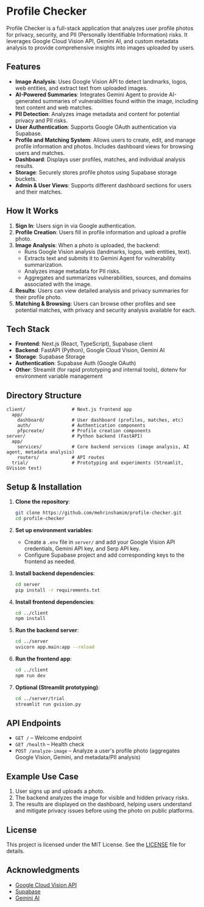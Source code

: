 # Profile Checker

Profile Checker is a full-stack application that analyzes user profile photos for privacy, security, and PII (Personally Identifiable Information) risks. It leverages Google Cloud Vision API, Gemini AI, and custom metadata analysis to provide comprehensive insights into images uploaded by users.

## Features

- **Image Analysis**: Uses Google Vision API to detect landmarks, logos, web entities, and extract text from uploaded images.
- **AI-Powered Summaries**: Integrates Gemini Agent to provide AI-generated summaries of vulnerabilities found within the image, including text content and web matches.
- **PII Detection**: Analyzes image metadata and content for potential privacy and PII risks.
- **User Authentication**: Supports Google OAuth authentication via Supabase.
- **Profile and Matching System**: Allows users to create, edit, and manage profile information and photos. Includes dashboard views for browsing users and matches.
- **Dashboard**: Displays user profiles, matches, and individual analysis results.
- **Storage**: Securely stores profile photos using Supabase storage buckets.
- **Admin & User Views**: Supports different dashboard sections for users and their matches.

## How It Works

1. **Sign In**: Users sign in via Google authentication.
2. **Profile Creation**: Users fill in profile information and upload a profile photo.
3. **Image Analysis**: When a photo is uploaded, the backend:
   - Runs Google Vision analysis (landmarks, logos, web entities, text).
   - Extracts text and submits it to Gemini Agent for vulnerability summarization.
   - Analyzes image metadata for PII risks.
   - Aggregates and summarizes vulnerabilities, sources, and domains associated with the image.
4. **Results**: Users can view detailed analysis and privacy summaries for their profile photo.
5. **Matching & Browsing**: Users can browse other profiles and see potential matches, with privacy and security analysis available for each.

## Tech Stack

- **Frontend**: Next.js (React, TypeScript), Supabase client
- **Backend**: FastAPI (Python), Google Cloud Vision, Gemini AI
- **Storage**: Supabase Storage
- **Authentication**: Supabase Auth (Google OAuth)
- **Other**: Streamlit (for rapid prototyping and internal tools), dotenv for environment variable management

## Directory Structure

```
client/                 # Next.js frontend app
  app/
    dashboard/          # User dashboard (profiles, matches, etc)
    auth/               # Authentication components
    pfpcreate/          # Profile creation components
server/                 # Python backend (FastAPI)
  app/
    services/           # Core backend services (image analysis, AI agent, metadata analysis)
    routers/            # API routes
  trial/                # Prototyping and experiments (Streamlit, GVision test)
```

## Setup & Installation

1. **Clone the repository**:

   ```bash
   git clone https://github.com/mehrinshamim/profile-checker.git
   cd profile-checker
   ```

2. **Set up environment variables**:

   - Create a `.env` file in `server/` and add your Google Vision API credentials, Gemini API key, and Serp API key.
   - Configure Supabase project and add corresponding keys to the frontend as needed.

3. **Install backend dependencies**:

   ```bash
   cd server
   pip install -r requirements.txt
   ```

4. **Install frontend dependencies**:

   ```bash
   cd ../client
   npm install
   ```

5. **Run the backend server**:

   ```bash
   cd ../server
   uvicorn app.main:app --reload
   ```

6. **Run the frontend app**:

   ```bash
   cd ../client
   npm run dev
   ```

7. **Optional (Streamlit prototyping)**:

   ```bash
   cd ../server/trial
   streamlit run gvision.py
   ```

## API Endpoints

- `GET /` – Welcome endpoint
- `GET /health` – Health check
- `POST /analyze-image` – Analyze a user's profile photo (aggregates Google Vision, Gemini, and metadata/PII analysis)

## Example Use Case

1. User signs up and uploads a photo.
2. The backend analyzes the image for visible and hidden privacy risks.
3. The results are displayed on the dashboard, helping users understand and mitigate privacy issues before using the photo on public platforms.

## License

This project is licensed under the MIT License. See the [LICENSE](LICENSE) file for details.

## Acknowledgments

- [Google Cloud Vision API](https://cloud.google.com/vision)
- [Supabase](https://supabase.io/)
- [Gemini AI](https://ai.google.dev/gemini)